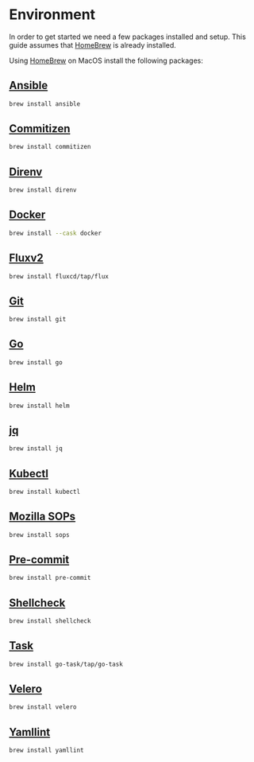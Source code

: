# Environment

In order to get started we need a few packages installed and setup. This guide assumes that [HomeBrew][brew] is already installed.

Using [HomeBrew][brew] on MacOS install the following packages:

## [Ansible][ansible]

``` bash
brew install ansible
```

## [Commitizen][commitizen]
``` bash
brew install commitizen
```

## [Direnv][direnv]

``` bash
brew install direnv
```

## [Docker][docker]

``` bash
brew install --cask docker
```

## [Fluxv2][flux]

``` bash
brew install fluxcd/tap/flux
```

## [Git][git]
``` bash
brew install git
```

## [Go][go]
``` bash
brew install go
```

## [Helm][helm]

``` bash
brew install helm
```

## [jq][jq]

``` bash
brew install jq
```

## [Kubectl][kubectl]

``` bash
brew install kubectl
```

## [Mozilla SOPs][mozilla-sops]

``` bash
brew install sops
```

## [Pre-commit][pre-commit]

``` bash
brew install pre-commit
```

## [Shellcheck][shellcheck]

``` bash
brew install shellcheck
```

## [Task][task]

```bash
brew install go-task/tap/go-task
```

## [Velero][velero]

``` bash
brew install velero
```

## [Yamllint][yamllint]

``` bash
brew install yamllint
```


[ansible]: https://www.ansible.com/
[brew]: https://brew.sh/
[commitizen]: https://github.com/commitizen-tools/commitizen
[direnv]: https://direnv.net/
[docker]: https://www.docker.com/
[flux]: https://toolkit.fluxcd.io/get-started/
[git]:  https://git-scm.com/
[go]: https://golang.org/
[helm]: https://helm.sh/
[jq]: https://stedolan.github.io/jq/
[kubectl]: https://kubernetes.io/
[mozilla-sops]: https://github.com/mozilla/sops
[pre-commit]: https://pre-commit.com/
[shellcheck]: https://www.shellcheck.net/
[task]: https://taskfile.dev/
[velero]: https://velero.io/
[yamllint]: https://github.com/adrienverge/yamllint
